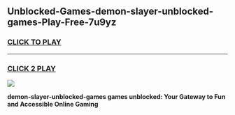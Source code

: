 
## Unblocked-Games-demon-slayer-unblocked-games-Play-Free-7u9yz
<h3>
<a href="https://premium76.site?title=demon-slayer-unblocked-games&ref=23A">CLICK TO PLAY</a></h3>
<hr>

<h3>
<a href="https://premium76.site?title=demon-slayer-unblocked-games&ref=23A">CLICK 2 PLAY</a>
  
</h3>

<a href="https://premium76.site?title=demon-slayer-unblocked-games&ref=23A"><img src="https://clearcache.store/games.png"></a>


**demon-slayer-unblocked-games games unblocked: Your Gateway to Fun and Accessible Online Gaming**

